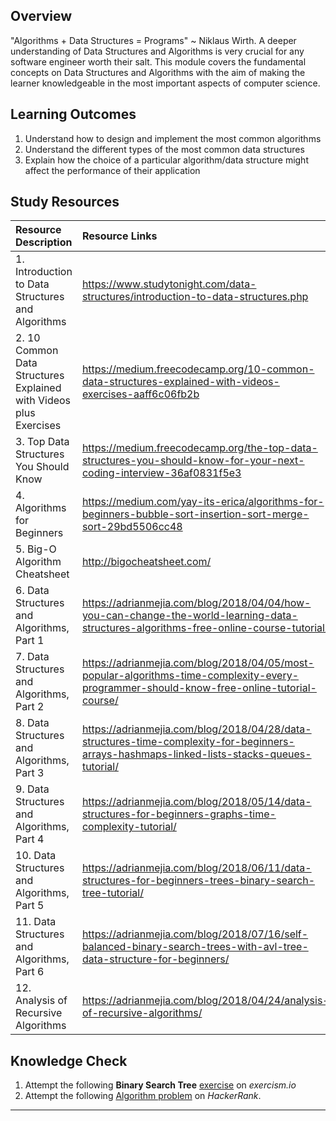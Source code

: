 ## **Overview**

"Algorithms + Data Structures = Programs" ~ Niklaus Wirth.
A deeper understanding of Data Structures and Algorithms is very crucial for any software engineer worth their salt. This module covers the fundamental concepts on Data Structures and Algorithms with the aim of making the learner knowledgeable in the most important aspects of computer science.

## **Learning Outcomes**
1. Understand how to design and implement the most common algorithms
2. Understand the different types of the most common data structures
3. Explain how the choice of a particular algorithm/data structure might affect the performance of their application

## **Study Resources**
| Resource Description   |      Resource Links      |
|:-------------|:------------------|
| 1. Introduction to Data Structures and Algorithms|https://www.studytonight.com/data-structures/introduction-to-data-structures.php
| 2. 10 Common Data Structures Explained with Videos plus Exercises|https://medium.freecodecamp.org/10-common-data-structures-explained-with-videos-exercises-aaff6c06fb2b
| 3. Top Data Structures You Should Know|https://medium.freecodecamp.org/the-top-data-structures-you-should-know-for-your-next-coding-interview-36af0831f5e3
| 4. Algorithms for Beginners|https://medium.com/yay-its-erica/algorithms-for-beginners-bubble-sort-insertion-sort-merge-sort-29bd5506cc48
| 5. Big-O Algorithm Cheatsheet|http://bigocheatsheet.com/
| 6. Data Structures and Algorithms, Part 1|https://adrianmejia.com/blog/2018/04/04/how-you-can-change-the-world-learning-data-structures-algorithms-free-online-course-tutorial/
| 7. Data Structures and Algorithms, Part 2|https://adrianmejia.com/blog/2018/04/05/most-popular-algorithms-time-complexity-every-programmer-should-know-free-online-tutorial-course/
| 8. Data Structures and Algorithms, Part 3|https://adrianmejia.com/blog/2018/04/28/data-structures-time-complexity-for-beginners-arrays-hashmaps-linked-lists-stacks-queues-tutorial/
| 9. Data Structures and Algorithms, Part 4|https://adrianmejia.com/blog/2018/05/14/data-structures-for-beginners-graphs-time-complexity-tutorial/
| 10. Data Structures and Algorithms, Part 5|https://adrianmejia.com/blog/2018/06/11/data-structures-for-beginners-trees-binary-search-tree-tutorial/
| 11. Data Structures and Algorithms, Part 6|https://adrianmejia.com/blog/2018/07/16/self-balanced-binary-search-trees-with-avl-tree-data-structure-for-beginners/
| 12. Analysis of Recursive Algorithms|https://adrianmejia.com/blog/2018/04/24/analysis-of-recursive-algorithms/

## **Knowledge Check**
1. Attempt the following **Binary Search Tree** [exercise](https://exercism.io/tracks/ruby/exercises/binary-search-tree/solutions/1dc67570a4bf4902907efca16e43e69d) on *exercism.io*
2. Attempt the following [Algorithm problem](https://www.hackerrank.com/challenges/non-divisible-subset/problem) on *HackerRank*.
------------
